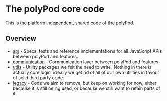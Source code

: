 # The polyPod core code

This is the platform independent, shared code of the polyPod.

## Overview

- [api](api) - Specs, tests and reference implementations for all JavaScript
  APIs between polyPod and features.
- [communication](communication) - Communication layer between polyPod and
  features.
- [utils](utils) - Utility packages we felt the need to write. Nothing in there
  is actually core logic, ideally we get rid of all of our own utilities in
  favour of solid third party code.
- [legacy](legacy) - Code we aim to remove, but keep on working for now, either
  because it is still being used, or because we still want to retain parts of
  it.
